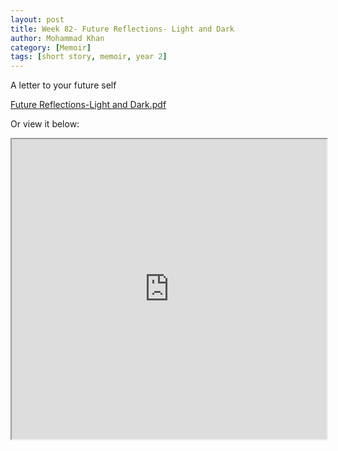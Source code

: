```yaml
---
layout: post
title: Week 82- Future Reflections- Light and Dark
author: Mohammad Khan
category: [Memoir]
tags: [short story, memoir, year 2]
---
```

A letter to your future self



<p><a href="https://drive.google.com/file/d/1yuwGeSgwdqbh53swaJLqo-Tz86DmNyBT/view?usp=sharing">
Future Reflections-Light and Dark.pdf</a></p>


Or view it below: 
<!-- <embed src="https://drive.google.com/file/d/1yuwGeSgwdqbh53swaJLqo-Tz86DmNyBT/view?usp=sharing#toolbar=0" width="800px" height="2100px" /> -->


<iframe src="https://drive.google.com/file/d/1yuwGeSgwdqbh53swaJLqo-Tz86DmNyBT/preview#view=fitH" width="100%" height="480" allow="autoplay"></iframe>
<!--width: 640px by 480px -->
<!-- <iframe src={`${testPdf}#view=fitH`} title="testPdf" height="100%" width="100%" /> -->